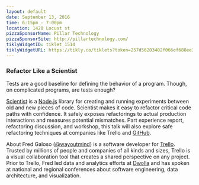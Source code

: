 ```yaml
---
layout: default
date: September 13, 2016
time: 6:15pm - 7:00pm
location: 1420 Locust st
pizzaSponsorName: Pillar Technology
pizzaSponsorSite: http://pillartechnology.com/
tiklyWidgetID: tiklet_1514
tiklyWidgetURL: https://tikly.co/tiklets?token=257d56203402f066ef688ee3444898527e21769c
---
```


### Refactor Like a Scientist

Tests are a good baseline for defining the behavior of a program. Though, on complicated programs, are tests enough?

[Scientist](https://github.com/trello/scientist) is a [Node.js](https://nodejs.org/en/) library for creating and running experiments between old and new pieces of code. Scientist makes it easy to refactor critical code paths with confidence. It safely exposes refactorings to actual production interactions and measures potential mismatches. Part experience report, refactoring discussion, and workshop, this talk will also explore safe refactoring techniques at companies like Trello and [GitHub](https://github.com/).

About Fred Galoso ([@wayoutmind](http://twitter.com/wayoutmind)) is a software developer for [Trello](http://trello.com/). Trusted by millions of people and companies of all kinds and sizes, Trello is a visual collaboration tool that creates a shared perspective on any project. Prior to Trello, Fred led data and analytics efforts at [Dwolla](http://dwolla.com/) and has spoken at national and regional conferences about software engineering, data architecture, and visualization.

